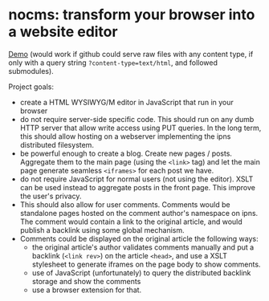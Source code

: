 nocms: transform your browser into a website editor
===================================================

[Demo](https://rawgit.com/mildred/nocms/howling-mad/page-xhtml.html) (would work
if github could serve raw files with any content type, if only with a query
string `?content-type=text/html`, and followed submodules).

Project goals:

- create a HTML WYSIWYG/M editor in JavaScript that run in your browser
- do not require server-side specific code. This should run on any dumb HTTP
  server that allow write access using PUT queries. In the long term, this
  should allow hosting on a webserver implementing the ipns distributed
  filesystem.
- be powerful enough to create a blog. Create new pages / posts. Aggregate them
  to the main page (using the `<link>` tag) and let the main page generate
  seamless `<iframes>` for each post we have.
- do not require JavaScript for normal users (not using the editor). XSLT can be
  used instead to aggregate posts in the front page. This improve the user's
  privacy.
- This should also allow for user comments. Comments would be standalone pages
  hosted on the comment author's namespace on ipns. The comment would contain a
  link to the original article, and would publish a backlink using some global
  mechanism.
- Comments could be displayed on the original article the following ways:
    - the original article's author validates comments manually and put a
      backlink (`<link rev>`) on the article `<head>`, and use a XSLT stylesheet
      to generate iframes on the page body to show comments.
    - use of JavaScript (unfortunately) to query the distributed backlink
      storage and show the comments
    - use a browser extension for that.


